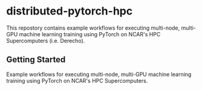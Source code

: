 # distributed-pytorch-hpc

This repostory contains example workflows for executing multi-node, multi-GPU machine learning training using PyTorch on NCAR's HPC Supercomputers (i.e. Derecho). 


## Getting Started

Example workflows for executing multi-node, multi-GPU machine learning training using PyTorch on NCAR's HPC Supercomputers.
